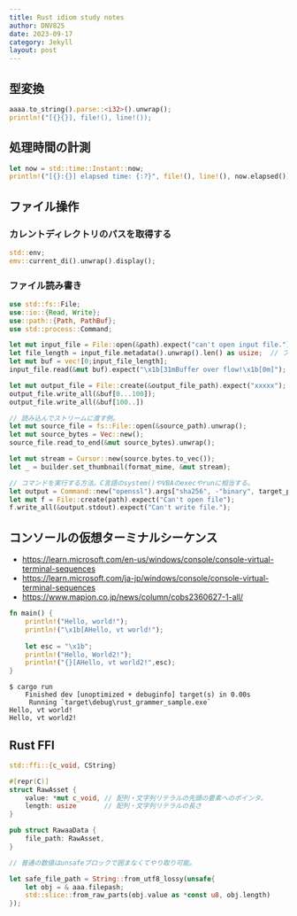 ```yaml
---
title: Rust idiom study notes
author: DNV825
date: 2023-09-17
category: Jekyll
layout: post
---
```


## 型変換

```rust
aaaa.to_string().parse::<i32>().unwrap();
println!("[{}{}], file!(), line!());
```

## 処理時間の計測

```rust
let now = std::time::Instant::now;
println!("[{}:{}] elapsed time: {:?}", file!(), line!(), now.elapsed());
```

## ファイル操作

### カレントディレクトリのパスを取得する

```rust
std::env;
emv::current_di().unwrap().display();
```

### ファイル読み書き

```rust
use std::fs::File;
use::io::{Read, Write};
use::path::{Path, PathBuf};
use std::process::Command;

let mut input_file = File::open(&path).expect("can't open input file.");
let file_length = input_file.metadata().unwrap().len() as usize;  // ファイルサイズを取得する方法。
let mut buf = vec![0;input_file_length];
input_file.read(&mut buf).expect("\x1b[31mBuffer over flow!\x1b[0m]"); // bufへファイルの内容を書き込む方法。

let mut output_file = File::create(&output_file_path).expect("xxxxx");
output_file.write_all(&buf[0...100]);
output_file.write_all(&buf[100..])

// 読み込んでストリームに渡す例。
let mut source_file = fs::File::open(&source_path).unwrap();
let mut source_bytes = Vec::new();
source_file.read_to_end(&mut source_bytes).unwrap();

let mut stream = Cursor::new(source.bytes.to_vec());
let _ = builder.set_thumbnail(format_mime, &mut stream);

// コマンドを実行する方法。C言語のsystem()やVBAのexecやrunに相当する。
let output = Command::new("openssl").args["sha256", -"binary", target_path]).output().expect("faild to run openssl sha256");
let mut f = File::create(path).expect("Can't open file");
f.write_all(&output.stdout).expect("Can't write file.");
```

## コンソールの仮想ターミナルシーケンス

- <https://learn.microsoft.com/en-us/windows/console/console-virtual-terminal-sequences>
- <https://learn.microsoft.com/ja-jp/windows/console/console-virtual-terminal-sequences>
- <https://www.mapion.co.jp/news/column/cobs2360627-1-all/>

```rust
fn main() {
    println!("Hello, world!");
    println!("\x1b[AHello, vt world!");
    
    let esc = "\x1b";
    println!("Hello, World2!");
    println!("{}[AHello, vt world2!",esc);
}
```

```shell
$ cargo run
    Finished dev [unoptimized + debuginfo] target(s) in 0.00s
     Running `target\debug\rust_grammer_sample.exe`
Hello, vt world!
Hello, vt world2!
```

## Rust FFI

```rust
std::ffi::{c_void, CString}

#[repr(C)]
struct RawAsset {
    value: *mut c_void, // 配列・文字列リテラルの先頭の要素へのポインタ。
    length: usize       // 配列・文字列リテラルの長さ
}

pub struct RawaaData {
    file_path: RawAsset,
}

// 普通の数値はunsafeブロックで囲まなくてやり取り可能。

let safe_file_path = String::from_utf8_lossy(unsafe{
    let obj = & aaa.filepash;
    std::slice::from_raw_parts(obj.value as *const u8, obj.length)
});
```
